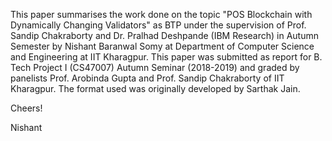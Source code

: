 This paper summarises the work done on the topic "POS Blockchain with Dynamically Changing Validators" as BTP under the supervision of Prof. Sandip Chakraborty and Dr. Pralhad Deshpande (IBM Research) in Autumn Semester by Nishant Baranwal Somy at Department of Computer Science and Engineering at IIT Kharagpur. This paper was submitted as report for B. Tech Project I (CS47007) Autumn Seminar (2018-2019) and graded by panelists Prof. Arobinda Gupta and Prof. Sandip Chakraborty of IIT Kharagpur. The format used was originally developed by Sarthak Jain.

Cheers!

Nishant
